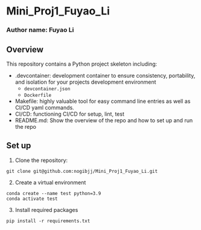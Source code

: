 # Mini_Proj1_Fuyao_Li

### Author name: Fuyao Li

## Overview
This repository contains a Python project skeleton including:
+ .devcontainer: development container to ensure consistency, portability, and isolation for your projects development environment
    - `devcontainer.json` 
    - `Dockerfile`
+ Makefile: highly valuable tool for easy command line entries as well as CI/CD yaml commands.
+ CI/CD: functioning CI/CD for setup, lint, test 
+ README.md: Show the overview of the repo and how to set up and run the repo

## Set up
1. Clone the repository:
``` shell
git clone git@github.com:nogibjj/Mini_Proj1_Fuyao_Li.git
```
2. Create a virtual environment
``` shell
conda create --name test python=3.9
conda activate test
```
3. Install required packages
``` shell
pip install -r requirements.txt
```